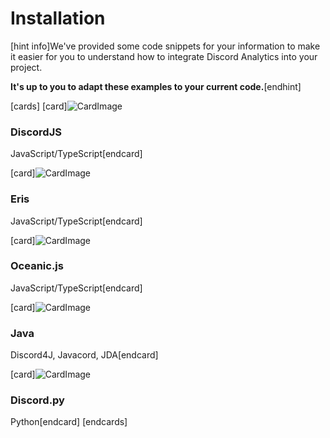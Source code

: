 # Installation

[hint info]We've provided some code snippets for your information to make it easier for you to understand how to integrate Discord Analytics into your project.

**It's up to you to adapt these examples to your current code.**[endhint]

[cards]
[card]![CardImage](https://i.imgur.com/GHlKoc1.png)
<h3>DiscordJS</h3>
JavaScript/TypeScript[endcard]

[card]![CardImage](https://i.imgur.com/GHlKoc1.png)
<h3>Eris</h3>
JavaScript/TypeScript[endcard]

[card]![CardImage](https://i.imgur.com/GHlKoc1.png)
<h3>Oceanic.js</h3>
JavaScript/TypeScript[endcard]

[card]![CardImage](https://i.imgur.com/GHlKoc1.png)
<h3>Java</h3>
Discord4J, Javacord, JDA[endcard]

[card]![CardImage](https://i.imgur.com/GHlKoc1.png)
<h3>Discord.py</h3>
Python[endcard]
[endcards]
